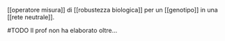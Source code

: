 [[operatore misura]] di [[robustezza biologica]] per un [[genotipo]] in una [[rete neutrale]].

#TODO Il prof non ha elaborato oltre...